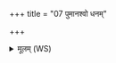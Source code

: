 +++
title = "07 पुमानश्वो धनम्"

+++
<details><summary>मूलम् (WS)</summary>

पुमानश्वो धनं वित्तिः पुमान्निष्को हिरण्ययः ।  
पुमांसं पुत्रमोषधेस्यै आ धेहि नार्य्यै ॥ ७ ॥
</details>